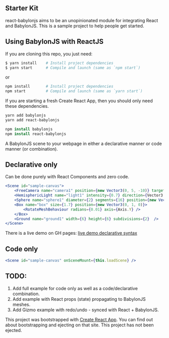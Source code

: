 
## Starter Kit
react-babylonjs aims to be an unopinionated module for integrating React and BabylonJS.  This is a sample project to help people get started.

## Using BabylonJS with ReactJS

If you are cloning this repo, you just need:
```bash
$ yarn install    # Install project dependencies
$ yarn start      # Compile and launch (same as `npm start`)
```
or
```bash
npm install       # Install project dependencies
npm start         # Compile and launch (same as `yarn start`)
```

If you are starting a fresh Create React App, then you should only need these dependencies.
```csh
yarn add babylonjs
yarn add react-babylonjs

npm install babylonjs
npm install react-babylonjs
```

A BabylonJS scene to your webpage in either a declarative manner or code manner (or combination).

## Declarative only
Can be done purely with React Components and zero code.
```jsx
<Scene id="sample-canvas">
    <FreeCamera name="camera1" position={new Vector3(0, 5, -10)} target={Vector3.Zero()} />
    <HemisphericLight name="light1" intensity={0.7} direction={Vector3.Up()} />
    <Sphere name="sphere1" diameter={2} segments={16} position={new Vector3(0, 1, 0)} />
    <Box name="box" size={1.7} position={new Vector3(0, 1, 0)}>
        <RotateMeshBehaviour radians={0.01} axis={Axis.Y} />
    </Box>
    <Ground name="ground1" width={6} height={6} subdivisions={2}  />
</Scene>
```

There is a live demo on GH pages:
[live demo declarative syntax](https://brianzinn.github.io/create-react-app-babylonjs/sample)

## Code only
```jsx
<Scene id="sample-canvas" onSceneMount={this.loadScene} />
```
## TODO: 
1. Add full example for code only as well as a code/declarative combination.
2. Add example with React props (state) propagating to BabylonJS meshes.
3. Add Gizmo example with redo/undo - synced with React + BabylonJS.

This project was bootstrapped with [Create React App](https://github.com/facebookincubator/create-react-app).
You can find out about bootstrapping and ejecting on that site.  This project has not been ejected.